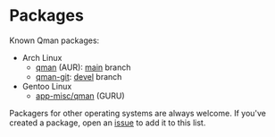 # Packages

Known Qman packages:

- Arch Linux
  - [qman](https://aur.archlinux.org/packages/qman) (AUR):
    [main](https://github.com.plp13/qman) branch
  - [qman-git](https://aur.archlinux.org/packages/qman-git):
    [devel](https://github.com/plp13/qman/tree/devel) branch
- Gentoo Linux
  - [app-misc/qman](https://gitweb.gentoo.org/repo/proj/guru.git/tree/app-misc/qman)
    (GURU)

Packagers for other operating systems are always welcome. If you've created a
package, open an [issue](https://github.com/plp13/qman/issues) to add it to
this list.
